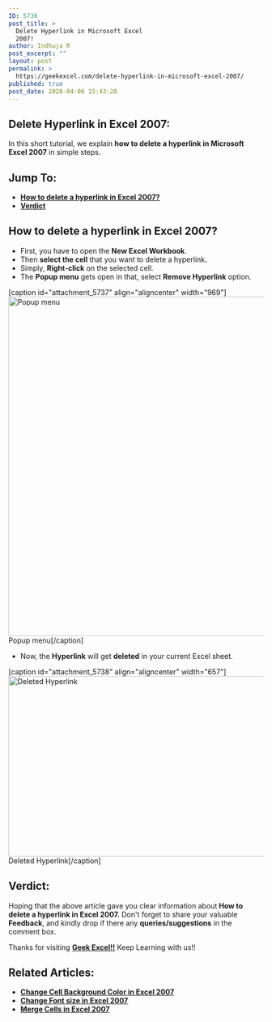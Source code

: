 ```yaml
---
ID: 5736
post_title: >
  Delete Hyperlink in Microsoft Excel
  2007!
author: Indhuja R
post_excerpt: ""
layout: post
permalink: >
  https://geekexcel.com/delete-hyperlink-in-microsoft-excel-2007/
published: true
post_date: 2020-04-06 15:43:28
---
```

<h2><strong>Delete Hyperlink in Excel 2007:</strong></h2>
In this short tutorial, we explain <strong>how to delete a hyperlink in Microsoft Excel 2007</strong> in simple steps.
<h2>Jump To:</h2>
<ul>
 	<li><a href="#1"><strong>How to delete a hyperlink in Excel 2007?</strong></a></li>
 	<li><a href="#2"><strong>Verdict</strong></a></li>
</ul>
<h2 id="1"><strong>How to delete a hyperlink in Excel 2007?</strong></h2>
<ul>
 	<li>First, you have to open the <strong>New Excel Workbook</strong>.</li>
 	<li>Then <strong>select the cell</strong> that you want to delete a hyperlink<strong>.</strong></li>
 	<li>Simply, <strong>Right-click</strong> on the selected cell.</li>
 	<li>The <strong>Popup menu</strong> gets open in that, select <strong>Remove Hyperlink</strong> option.</li>
</ul>
[caption id="attachment_5737" align="aligncenter" width="969"]<img class="wp-image-5737 size-full" src="https://geekexcel.com/wp-content/uploads/2020/04/Screenshot_1-11.png" alt="Popup menu" width="969" height="670" /> Popup menu[/caption]
<ul>
 	<li>Now, the <strong>Hyperlink</strong> will get <strong>deleted</strong> in your current Excel sheet.</li>
</ul>
[caption id="attachment_5738" align="aligncenter" width="657"]<img class="wp-image-5738 size-full" src="https://geekexcel.com/wp-content/uploads/2020/04/Screenshot_2-11.png" alt="Deleted Hyperlink" width="657" height="356" /> Deleted Hyperlink[/caption]
<h2 id="2">Verdict:</h2>
Hoping that the above article gave you clear information about<strong> How to delete a hyperlink in Excel 2007.</strong> Don't forget to share your valuable <strong>Feedback</strong>, and kindly drop if there any <strong>queries/suggestions</strong> in the comment box.

Thanks for visiting <strong><a href="https://geekexcel.com/">Geek Excel!!</a></strong> Keep Learning with us!!
<h2>Related Articles:</h2>
<ul>
 	<li><a href="https://geekexcel.com/how-to-change-cell-background-color-in-microsoft-excel-2007/" rel="nofollow"><strong>Change Cell Background Color in Excel 2007</strong></a></li>
 	<li><a href="https://geekexcel.com/how-to-change-font-size-in-microsoft-excel-2007/" rel="nofollow"><strong>Change Font size in Excel 2007</strong></a></li>
 	<li><a href="https://geekexcel.com/how-to-merge-cells-in-microsoft-excel-2007/" rel="nofollow"><strong>Merge Cells in Excel 2007</strong></a></li>
</ul>